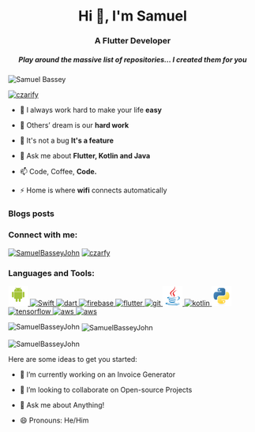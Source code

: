 <h1 align="center">Hi 👋, I'm Samuel</h1>
<h3 align="center">A Flutter Developer </h3>
<h5 align="center">Play around the massive list of repositories... I created them for you</h5>

<p align="left"> <img src="https://komarev.com/ghpvc/?username=SamuelBasseyJohn&label=Profile%20views&color=0e75b6&style=flat" alt="Samuel Bassey"/> </p>


<p align="left"> <a href="https://twitter.com/samijasy" target="blank"><img src="https://img.shields.io/twitter/follow/samijasy?logo=twitter&style=for-the-badge" alt="czarify" /></a> </p>

- 🔭 I always work hard to make your life **easy**

- 🌱 Others’ dream is our **hard work**

- 👯 It's not a bug **It's a feature**

- 💬 Ask me about **Flutter, Kotlin and Java**

- 📫 Code, Coffee, **Code.**

- ⚡ Home is where **wifi** connects automatically
### Blogs posts
<!-- BLOG-POST-LIST:START -->
<!-- BLOG-POST-LIST:END -->

<h3 align="left">Connect with me:</h3>
<p align="left">
<a href="https://twitter.com/samijasy" target="blank"><img align="center" src="https://cdn.jsdelivr.net/npm/simple-icons@3.0.1/icons/twitter.svg" alt="SamuelBasseyJohn" height="30" width="40" /></a>
<a href="https://instagram.com/bassey_sam_uel" target="blank"><img align="center" src="https://cdn.jsdelivr.net/npm/simple-icons@3.0.1/icons/instagram.svg" alt="czarfy" height="30" width="40" /></a>


<h3 align="left">Languages and Tools:</h3>
<p align="left"> <a href="https://developer.android.com" target="_blank"> <img src="https://raw.githubusercontent.com/devicons/devicon/master/icons/android/android-original-wordmark.svg" alt="android" width="40" height="40"/> </a> <a href="https://www.swift.org" target="_blank"> <img src="https://cdn.worldvectorlogo.com/logos/swift-15.svg" alt="Swift" width="40" height="40"/> </a> <a href="https://dart.dev" target="_blank"> <img src="https://www.vectorlogo.zone/logos/dartlang/dartlang-icon.svg" alt="dart" width="40" height="40"/> </a> <a href="https://firebase.google.com/" target="_blank"> <img src="https://www.vectorlogo.zone/logos/firebase/firebase-icon.svg" alt="firebase" width="40" height="40"/> </a> <a href="https://flutter.dev" target="_blank"> <img src="https://www.vectorlogo.zone/logos/flutterio/flutterio-icon.svg" alt="flutter" width="40" height="40"/> </a> <a href="https://git-scm.com/" target="_blank"> <img src="https://www.vectorlogo.zone/logos/git-scm/git-scm-icon.svg" alt="git" width="40" height="40"/> </a> <a href="https://www.java.com" target="_blank"> <img src="https://raw.githubusercontent.com/devicons/devicon/master/icons/java/java-original.svg" alt="java" width="40" height="40"/> </a> <a href="https://kotlinlang.org" target="_blank"> <img src="https://www.vectorlogo.zone/logos/kotlinlang/kotlinlang-icon.svg" alt="kotlin" width="40" height="40"/> </a> <a href="https://www.python.org" target="_blank"> <img src="https://raw.githubusercontent.com/devicons/devicon/master/icons/python/python-original.svg" alt="python" width="40" height="40"/> </a> <a href="https://www.tensorflow.org" target="_blank"> <img src="https://www.vectorlogo.zone/logos/tensorflow/tensorflow-icon.svg" alt="tensorflow" width="40" height="40"/> </a> 
<a href="https://aws.amazon.com" target="_blank"> <img src="https://cdn.worldvectorlogo.com/logos/aws-2.svg" alt="aws" width="40" height="40"/> </a>
<a href="https://www.docker.com" target="_blank"> <img src="https://cdn.worldvectorlogo.com/logos/docker.svg" alt="aws" width="40" height="40"/> </a>
</p>

<p><img align="left" src="https://github-readme-stats.vercel.app/api/top-langs?username=SamuelBasseyJohn&show_icons=true&locale=en&layout=compact&theme=onedark" alt="SamuelBasseyJohn" /></p>

<p>&nbsp;<img align="center" src="https://github-readme-stats.vercel.app/api?username=SamuelBasseyJohn&show_icons=true&locale=en&theme=onedark" alt="SamuelBasseyJohn" /></p>

<p><img align="center" src="https://github-readme-streak-stats.herokuapp.com/?user=SamuelBasseyJohn&theme=onedark" alt="SamuelBasseyJohn" /></p>


<!--
**Yczar/Yczar** is a ✨ _special_ ✨ repository because its `README.md` (this file) appears on your GitHub profile.
-->

Here are some ideas to get you started:

- 🔭 I’m currently working on an Invoice Generator
<!-- - 🌱 I’m currently learning  -->
- 👯 I’m looking to collaborate on Open-source Projects
<!-- - 🤔 I’m looking for help with ... -->
- 💬 Ask me about Anything!
<!-- - 📫 How to reach me: ... -->
- 😄 Pronouns: He/Him
<!-- - ⚡ Fun fact:  -->
